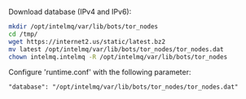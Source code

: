 Download database (IPv4 and IPv6):

```bash
mkdir /opt/intelmq/var/lib/bots/tor_nodes
cd /tmp/
wget https://internet2.us/static/latest.bz2
mv latest /opt/intelmq/var/lib/bots/tor_nodes/tor_nodes.dat
chown intelmq.intelmq -R /opt/intelmq/var/lib/bots/tor_nodes
```

Configure 'runtime.conf' with the following parameter:

    "database": "/opt/intelmq/var/lib/bots/tor_nodes/tor_nodes.dat"
